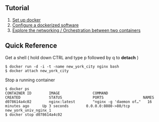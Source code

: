 ## Tutorial
1. [Set up docker](https://github.com/xg590/tutorials/blob/master/docker/setup.md)
2. [Configure a dockerized software](https://github.com/xg590/tutorials/blob/master/docker/dockerized_nginx.md)
3. [Explore the networking / Orchestration between two containers](https://github.com/xg590/tutorials/blob/master/docker/networking.md)
## Quick Reference
Get a shell ( hold down CTRL and type p followed by q to <b>detach</b> )
``` 
$ docker run -d -i -t -name new_york_city nginx bash
$ docker attach new_york_city
``` 
Stop a running container
```
$ docker ps
CONTAINER ID        IMAGE               COMMAND                  CREATED             STATUS              PORTS                  NAMES
d078614a4c02        nginx:latest        "nginx -g 'daemon of…"   16 minutes ago      Up 3 seconds        0.0.0.0:8080->80/tcp   new_york_univ_nginx_1
$ docker stop d078614a4c02
```
